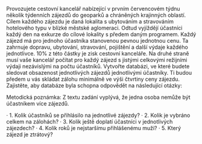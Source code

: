 Provozujete cestovní kancelář nabízející v prvním červencovém týdnu několik týdenních zájezdů do geoparků a chráněných krajinných oblastí. Cílem každého zájezdu je daná lokalita s ubytováním a stravováním hotelového typu v blízké městské aglomeraci. Odtud vyjíždějí účastníci každý den na exkurze do cílové lokality s předem daným programem. 
Každý zájezd má pro jednoho účastníka stanovenou pevnou jednotnou cenu. Ta zahrnuje dopravu, ubytování, stravování, pojištění a další výdaje každého jednotlivce. 10% z této částky je zisk cestovní kanceláře. Na druhé straně musí vaše kancelář počítat pro každý zájezd s jistými celkovými režijními výdaji nezávislými na počtu účastníků. 
Vytvořte databázi, ve které budete sledovat obsazenost jednotlivých zájezdů jednotlivými účastníky. Ti budou předem u vás skládat zálohu minimálně ve výši čtvrtiny ceny zájezdu. Zajistěte, aby databáze byla schopna odpovědět na následující otázky: 

Metodická poznámka: Z textu zadání vyplývá, že jedna osoba nemůže být účastníkem více zájezdů. 

· 1. Kolik účastníků se přihlásilo na jednotlivé zájezdy? 
· 2. Kolik je vybráno celkem na zálohách? 
· 3. Kolik ještě doplatí účastníci v jednotlivých zájezdech? 
· 4. Kolik roků je nejstaršímu přihlášenému muži? 
· 5. Který zájezd je ztrátový? 

